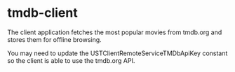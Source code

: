 # tmdb-client
The client application fetches the most popular movies from tmdb.org and stores them for offline browsing.

You may need to update the USTClientRemoteServiceTMDbApiKey constant so the client is able to use the tmdb.org API.
